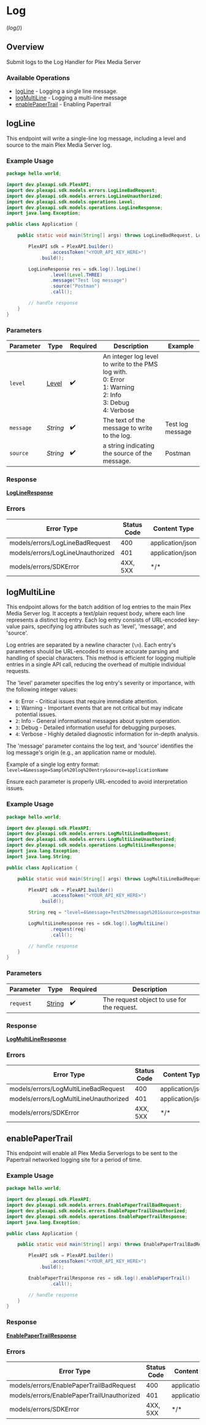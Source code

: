 # Log
(*log()*)

## Overview

Submit logs to the Log Handler for Plex Media Server


### Available Operations

* [logLine](#logline) - Logging a single line message.
* [logMultiLine](#logmultiline) - Logging a multi-line message
* [enablePaperTrail](#enablepapertrail) - Enabling Papertrail

## logLine

This endpoint will write a single-line log message, including a level and source to the main Plex Media Server log.


### Example Usage

```java
package hello.world;

import dev.plexapi.sdk.PlexAPI;
import dev.plexapi.sdk.models.errors.LogLineBadRequest;
import dev.plexapi.sdk.models.errors.LogLineUnauthorized;
import dev.plexapi.sdk.models.operations.Level;
import dev.plexapi.sdk.models.operations.LogLineResponse;
import java.lang.Exception;

public class Application {

    public static void main(String[] args) throws LogLineBadRequest, LogLineUnauthorized, Exception {

        PlexAPI sdk = PlexAPI.builder()
                .accessToken("<YOUR_API_KEY_HERE>")
            .build();

        LogLineResponse res = sdk.log().logLine()
                .level(Level.THREE)
                .message("Test log message")
                .source("Postman")
                .call();

        // handle response
    }
}
```

### Parameters

| Parameter                                                                                           | Type                                                                                                | Required                                                                                            | Description                                                                                         | Example                                                                                             |
| --------------------------------------------------------------------------------------------------- | --------------------------------------------------------------------------------------------------- | --------------------------------------------------------------------------------------------------- | --------------------------------------------------------------------------------------------------- | --------------------------------------------------------------------------------------------------- |
| `level`                                                                                             | [Level](../../models/operations/Level.md)                                                           | :heavy_check_mark:                                                                                  | An integer log level to write to the PMS log with.<br/>0: Error<br/>1: Warning<br/>2: Info<br/>3: Debug<br/>4: Verbose<br/> |                                                                                                     |
| `message`                                                                                           | *String*                                                                                            | :heavy_check_mark:                                                                                  | The text of the message to write to the log.                                                        | Test log message                                                                                    |
| `source`                                                                                            | *String*                                                                                            | :heavy_check_mark:                                                                                  | a string indicating the source of the message.                                                      | Postman                                                                                             |

### Response

**[LogLineResponse](../../models/operations/LogLineResponse.md)**

### Errors

| Error Type                        | Status Code                       | Content Type                      |
| --------------------------------- | --------------------------------- | --------------------------------- |
| models/errors/LogLineBadRequest   | 400                               | application/json                  |
| models/errors/LogLineUnauthorized | 401                               | application/json                  |
| models/errors/SDKError            | 4XX, 5XX                          | \*/\*                             |

## logMultiLine

This endpoint allows for the batch addition of log entries to the main Plex Media Server log.
It accepts a text/plain request body, where each line represents a distinct log entry.
Each log entry consists of URL-encoded key-value pairs, specifying log attributes such as 'level', 'message', and 'source'.

Log entries are separated by a newline character (`\n`).
Each entry's parameters should be URL-encoded to ensure accurate parsing and handling of special characters.
This method is efficient for logging multiple entries in a single API call, reducing the overhead of multiple individual requests.

The 'level' parameter specifies the log entry's severity or importance, with the following integer values:
- `0`: Error - Critical issues that require immediate attention.
- `1`: Warning - Important events that are not critical but may indicate potential issues.
- `2`: Info - General informational messages about system operation.
- `3`: Debug - Detailed information useful for debugging purposes.
- `4`: Verbose - Highly detailed diagnostic information for in-depth analysis.

The 'message' parameter contains the log text, and 'source' identifies the log message's origin (e.g., an application name or module).

Example of a single log entry format:
`level=4&message=Sample%20log%20entry&source=applicationName`

Ensure each parameter is properly URL-encoded to avoid interpretation issues.


### Example Usage

```java
package hello.world;

import dev.plexapi.sdk.PlexAPI;
import dev.plexapi.sdk.models.errors.LogMultiLineBadRequest;
import dev.plexapi.sdk.models.errors.LogMultiLineUnauthorized;
import dev.plexapi.sdk.models.operations.LogMultiLineResponse;
import java.lang.Exception;
import java.lang.String;

public class Application {

    public static void main(String[] args) throws LogMultiLineBadRequest, LogMultiLineUnauthorized, Exception {

        PlexAPI sdk = PlexAPI.builder()
                .accessToken("<YOUR_API_KEY_HERE>")
            .build();

        String req = "level=4&message=Test%20message%201&source=postman\nlevel=3&message=Test%20message%202&source=postman\nlevel=1&message=Test%20message%203&source=postman";

        LogMultiLineResponse res = sdk.log().logMultiLine()
                .request(req)
                .call();

        // handle response
    }
}
```

### Parameters

| Parameter                                  | Type                                       | Required                                   | Description                                |
| ------------------------------------------ | ------------------------------------------ | ------------------------------------------ | ------------------------------------------ |
| `request`                                  | [String](../../models//.md)                | :heavy_check_mark:                         | The request object to use for the request. |

### Response

**[LogMultiLineResponse](../../models/operations/LogMultiLineResponse.md)**

### Errors

| Error Type                             | Status Code                            | Content Type                           |
| -------------------------------------- | -------------------------------------- | -------------------------------------- |
| models/errors/LogMultiLineBadRequest   | 400                                    | application/json                       |
| models/errors/LogMultiLineUnauthorized | 401                                    | application/json                       |
| models/errors/SDKError                 | 4XX, 5XX                               | \*/\*                                  |

## enablePaperTrail

This endpoint will enable all Plex Media Serverlogs to be sent to the Papertrail networked logging site for a period of time.


### Example Usage

```java
package hello.world;

import dev.plexapi.sdk.PlexAPI;
import dev.plexapi.sdk.models.errors.EnablePaperTrailBadRequest;
import dev.plexapi.sdk.models.errors.EnablePaperTrailUnauthorized;
import dev.plexapi.sdk.models.operations.EnablePaperTrailResponse;
import java.lang.Exception;

public class Application {

    public static void main(String[] args) throws EnablePaperTrailBadRequest, EnablePaperTrailUnauthorized, Exception {

        PlexAPI sdk = PlexAPI.builder()
                .accessToken("<YOUR_API_KEY_HERE>")
            .build();

        EnablePaperTrailResponse res = sdk.log().enablePaperTrail()
                .call();

        // handle response
    }
}
```

### Response

**[EnablePaperTrailResponse](../../models/operations/EnablePaperTrailResponse.md)**

### Errors

| Error Type                                 | Status Code                                | Content Type                               |
| ------------------------------------------ | ------------------------------------------ | ------------------------------------------ |
| models/errors/EnablePaperTrailBadRequest   | 400                                        | application/json                           |
| models/errors/EnablePaperTrailUnauthorized | 401                                        | application/json                           |
| models/errors/SDKError                     | 4XX, 5XX                                   | \*/\*                                      |